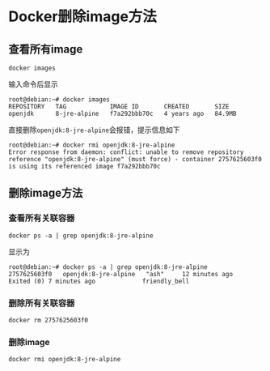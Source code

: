 # Docker删除image方法

## 查看所有image

```shell
docker images
```

输入命令后显示

```shell
root@debian:~# docker images
REPOSITORY   TAG            IMAGE ID       CREATED       SIZE
openjdk      8-jre-alpine   f7a292bbb70c   4 years ago   84.9MB
```

直接删除`openjdk:8-jre-alpine`会报错，提示信息如下

```shell
root@debian:~# docker rmi openjdk:8-jre-alpine
Error response from daemon: conflict: unable to remove repository reference "openjdk:8-jre-alpine" (must force) - container 2757625603f0 is using its referenced image f7a292bbb70c
```

## 删除image方法

### 查看所有关联容器

```shell
docker ps -a | grep openjdk:8-jre-alpine
```

显示为

```shell
root@debian:~# docker ps -a | grep openjdk:8-jre-alpine
2757625603f0   openjdk:8-jre-alpine   "ash"     12 minutes ago   Exited (0) 7 minutes ago             friendly_bell
```

### 删除所有关联容器

```shell
docker rm 2757625603f0
```

### 删除image

```shell
docker rmi openjdk:8-jre-alpine
```
